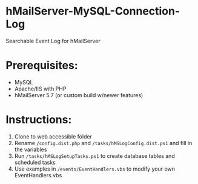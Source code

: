 # hMailServer-MySQL-Connection-Log

Searchable Event Log for hMailServer 


# Prerequisites: 
* MySQL
* Apache/IIS with PHP
* hMailServer 5.7 (or custom build w/newer features)


# Instructions:

 1) Clone to web accessible folder
 2) Rename `/config.dist.php` and `/tasks/hMSLogConfig.dist.ps1` and fill in the variables
 3) Run `/tasks/hMSLogSetupTasks.ps1` to create database tables and scheduled tasks
 4) Use examples in `/events/EventHandlers.vbs` to modify your own EventHandlers.vbs

